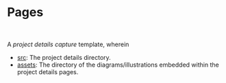 <br>

# Pages

<br>

A *project details capture* template, wherein

* [src](src): The project details directory.
* [assets](assets): The directory of the diagrams/illustrations embedded within the project details pages.

<br>
<br>

<br>
<br>

<br>
<br>

<br>
<br>
